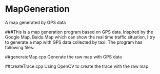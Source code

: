# MapGeneration
A map generated by GPS data

###This is a map generation program based on GPS data. Inspired by the Google Map, Baidu Map which can show the real time traffic situation, I try to generate a map with GPS data collected by taxi. The program has following files:

##generateMap.cpp
Generate the raw map with GPS data

##createTrace.cpp
Using OpenCV to create the trace with the raw map
